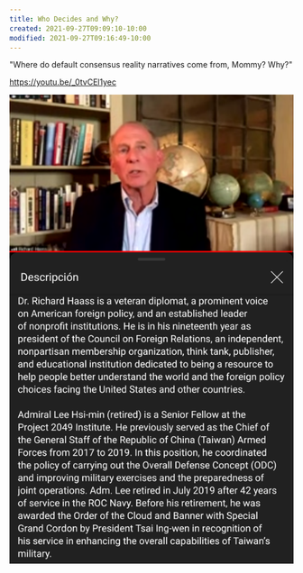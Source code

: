 ```yaml
---
title: Who Decides and Why?
created: 2021-09-27T09:09:10-10:00
modified: 2021-09-27T09:16:49-10:00
---
```


"Where do default consensus reality narratives come from, Mommy? Why?"

https://youtu.be/_0tvCEl1yec

![Image](./assets/images/6c1db71d5309f72affd76c4c543098ae.png)
